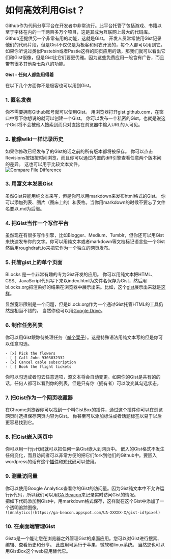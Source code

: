 # 如何高效利用Gist？
Github作为代码分享平台在开发者中非常流行。此平台托管了包括游戏、书籍以至于字体在内的一千两百多万个项目，这是其成为互联网上最大的代码库。  
Github还提供另一个非常有用的功能，这就是Gist。 开发人员常常使用Gist记录他们的代码片段，但是Gist不仅仅是为极客和码农开发的，每个人都可以用到它。 如果你听说过类似Pastebin或者Pastie这样的网页应用的话，那我们就可以看出它们和Gist很像，但是Gist比它们要更优雅。因为这些免费应用一般含有广告，而且带有很多其他杂七杂八的功能。  

**Gist - 任何人都能用得着**  

在以下几个方面你不是极客也可以用到Gist。  

### 1. 匿名发表  
你不需要拥有Github账号就可以使用Gist。 用浏览器打开gist.github.com，在窗口中写下你想说的就可以创建一个Gist。 你可以发布一个私密的Gist，也就是说这个Gist将不会被他人搜索到而只对直接在浏览器中输入URL的人可见。  

### 2. 能像wiki一样记录历史  
如果你修改已经发布了的Gist的话之前的所有版本都将被保存。 你可以点击Revisions按钮按时间浏览，而且你可以通过内置的diff引擎查看任意两个版本间的差异。 这也可以用于比较文本文件。  
![Compare File Difference]()

### 3. 用富文本发表Gist
虽然Gist只能用纯文本来写，但是你可以用markdown来发布html格式的Gist。 你可以添加列表、图片（图床上的）和表格。当你用markdown的时候不要忘了文件名要以.md为后缀。  

### 4. 把Gist当作一个写作平台  
虽然现在有很多写作引擎，比如Blogger、Medium、Tumblr，但你还可以用Gist来快速发布你的文字。你可以用纯文本或者markdown等文档标记语言些一个Gist然后用roughdraft.io来把它作为一个独立的网页发布。

### 5. 托管gist上的单个页面
Bl.ocks 是一个非常有趣的专为Gist开发的应用。 你可以用纯文本把HTML、CSS、JavaScript代码写下来以index.html为文件名保存为Gist，然后用bl.ocks.org把渲染好的结果在浏览器中展示出来。比如，这个[gist](https://gist.github.com/labnol/122d4de95c6a127b1c9b)展示出来就是[这样](http://bl.ocks.org/labnol/raw/122d4de95c6a127b1c9b/)。

显然宽带限制是一个问题，但是bl.ock.org作为一个通过Gist托管HTML的工具仍然是相当不错的。 当然你也可以用[Google Drive](http://www.labnol.org/internet/host-website-on-google-drive/28178/)。  

### 6. 制作任务列表
你可以用Gist跟踪待处理任务（[举个栗子](https://gist.github.com/labnol/8e1cdf64cd7b0c1a811e)）。这是特殊语法用纯文本写的但是你可以任意勾选。  
```
- [x] Pick the flowers
- [ ] Call John 9303032332
- [x] Cancel cable subscription
- [ ] Book the flight tickets  
```
你可以勾选或者勾去任意选项，源文本将会自动变更。如果你的Gist是共有的的话，任何人都可以看到你的列表，但是只有你（拥有者）可以改变其勾选状态。  

### 7. 把Gist作为一个网页收藏器  
在Chrome浏览器你可以找到一个叫GistBox的插件，通过这个插件你可以在浏览网页时选择保存网页内容为Gist。 你甚至可以添加标注或者话题标签以易于以后更容易找到它。  

### 8. 把Gist嵌入网页中  
你可以用一行js代码就可以把任何一条Gist嵌入到网页中。 嵌入的Gist格式不发生任何变化，而且访问者可以非常方便的把它们fork到他们的Github中。要嵌入wordpress的话有这个[插件](http://wordpress.org/plugins/oembed-gist/)和[短代码](http://en.support.wordpress.com/gist/)可以使用。  
> <script src="https://gist.github.com/username/gist-id.js"></script>  
 
### 9. 测量访问量  
你可以使用Google Analytics查看你的Gist的访问量。因为Gist纯文本中不允许运行js代码，所以我们可以用[GA Beacon](https://github.com/igrigorik/ga-beacon)来记录实时访问Gist的情况。  
把如下代码添加到Gist中，用markdown格式保存，这样就在这个Gist中添加了一个透明追踪图像。  
 `![Analytics](https://ga-beacon.appspot.com/UA-XXXXX-X/gist-id?pixel) ` 

### 10. 在桌面端管理Gist
Gisto是一个能让您在浏览器之外管理Gist的桌面应用。您可以对Gist进行搜索、编辑、查看历史和分享。 此应用可运行于苹果、微软和linux系统。 当然您也可以用GistBox这个web应用替代它。  

